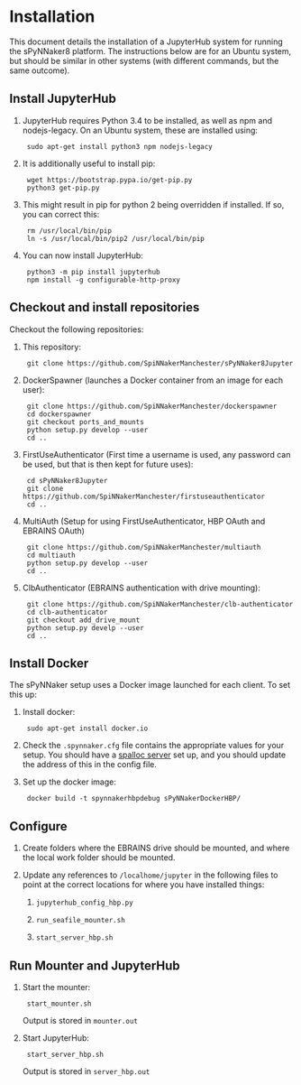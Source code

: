 # Installation
This document details the installation of a JupyterHub system for running the sPyNNaker8 platform.  The instructions below are for an Ubuntu system, but should be similar in other systems (with different commands, but the same outcome).

## Install JupyterHub

1. JupyterHub requires Python 3.4 to be installed, as well as npm and nodejs-legacy.  On an Ubuntu system, these are installed using:

        sudo apt-get install python3 npm nodejs-legacy

1. It is additionally useful to install pip:

        wget https://bootstrap.pypa.io/get-pip.py
        python3 get-pip.py
    
1. This might result in pip for python 2 being overridden if installed.  If so, you can correct this:

        rm /usr/local/bin/pip
        ln -s /usr/local/bin/pip2 /usr/local/bin/pip

1. You can now install JupyterHub:

        python3 -m pip install jupyterhub
        npm install -g configurable-http-proxy


## Checkout and install repositories

Checkout the following repositories:

1. This repository:

        git clone https://github.com/SpiNNakerManchester/sPyNNaker8Jupyter

1. DockerSpawner (launches a Docker container from an image for each user):

        git clone https://github.com/SpiNNakerManchester/dockerspawner
        cd dockerspawner
        git checkout ports_and_mounts
        python setup.py develop --user
        cd ..

1. FirstUseAuthenticator (First time a username is used, any password can be used, but that is then kept for future uses):

        cd sPyNNaker8Jupyter
        git clone https://github.com/SpiNNakerManchester/firstuseauthenticator
        cd ..

1. MultiAuth (Setup for using FirstUseAuthenticator, HBP OAuth and EBRAINS OAuth)

        git clone https://github.com/SpiNNakerManchester/multiauth
        cd multiauth
        python setup.py develop --user
        cd ..

1. ClbAuthenticator (EBRAINS authentication with drive mounting):

        git clone https://github.com/SpiNNakerManchester/clb-authenticator
        cd clb-authenticator
        git checkout add_drive_mount
        python setup.py develp --user
        cd ..

## Install Docker

The sPyNNaker setup uses a Docker image launched for each client.  To set this up:

1. Install docker:

        sudo apt-get install docker.io

1. Check the ```.spynnaker.cfg``` file contains the appropriate values for your setup.  You should have a [spalloc server](https://spalloc_server.readthedocs.io/) set up, and you should update the address of this in the config file.

1. Set up the docker image:

        docker build -t spynnakerhbpdebug sPyNNakerDockerHBP/

## Configure

1. Create folders where the EBRAINS drive should be mounted, and where the local work folder should be mounted.

1. Update any references to ```/localhome/jupyter``` in the following files to point at the correct locations for where you have installed things:

    1. ```jupyterhub_config_hbp.py```

    1. ```run_seafile_mounter.sh```

    1. ```start_server_hbp.sh``` 

## Run Mounter and JupyterHub

1. Start the mounter:

        start_mounter.sh

    Output is stored in ```mounter.out```

1. Start JupyterHub:

        start_server_hbp.sh

    Output is stored in ```server_hbp.out```

